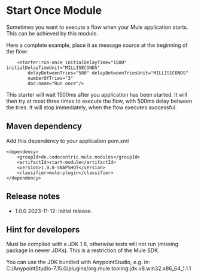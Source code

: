 # Start Once Module

Sometimes you want to execute a flow when your Mule application starts. This can be achieved by this module.

Here a complete example, place it as message source at the beginning of the flow:

```
	<starter:run-once initialDelayTime="1500"  initialDelayTimeUnit="MILLISECONDS"
		delayBetweenTries="500" delayBetweenTriesUnit="MILLISECONDS"
		numberOfTries="3"
		doc:name="Run once"/>
```

This starter will wait 1500ms after you application has been started. It will then try at most three times to execute the flow,
with 500ms delay between the tries. It will stop immediately, when the flow executes successful.  

## Maven dependency

Add this dependency to your application pom.xml

```
<dependency>
	<groupId>de.codecentric.mule.modules</groupId>
	<artifactId>start-module</artifactId>
	<version>1.0.0-SNAPSHOT</version>
	<classifier>mule-plugin</classifier>
</dependency>
```

## Release notes

* 1.0.0 2023-11-12: Initial release. 

## Hint for developers

Must be compiled with a JDK 1.8, otherwise tests will not run (missing package in newer JDKs). This is a restriction of the Mule SDK. 

You can use the JDK bundled with AnypointStudio, e.g. in: C:/AnypointStudio-7.15.0/plugins/org.mule.tooling.jdk.v8.win32.x86_64_1.1.1

